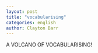 ```yaml
---
layout: post
title: "vocabularising"
categories: english
author: Clayton Barr
---
```


A VOLCANO OF VOCABULARISING!